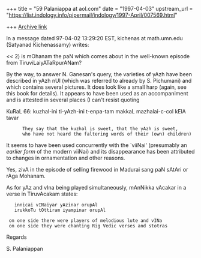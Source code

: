 +++
title = "59 Palaniappa at aol.com"
date = "1997-04-03"
upstream_url = "https://list.indology.info/pipermail/indology/1997-April/007569.html"

+++
[Archive link](https://list.indology.info/pipermail/indology/1997-April/007569.html)

In a message dated 97-04-02 13:29:20 EST, kichenas at math.umn.edu (Satyanad
Kichenassamy) writes:

<< 2) is mOhanam the paN which comes about in the well-known episode from
 TiruviLaiyATaRpurANam? 

 By the way, to answer N. Ganesan's query, the varieties of yAzh have been
 described in yAzh nUl (which was referred to already by S. Pichumani) and
 which contains several pictures. It does look like a small harp (again,
 see this book for details). It appears to have been used as an
 accompaniment and is attested in several places (I can't resist quoting

 KuRaL 66:  kuzhal-ini ti-yAzh-ini t-enpa-tam makkaL
            mazhalai-c-col kElA tavar

          They say that the kuzhal is sweet, that the yAzh is sweet,
          who have not heard the faltering words of their (own) children)

 It seems to have been used concurrently with the `viiNai' (presumably an
 *earlier form* of the modern viiNai) and its disappearance has been
 attributed to changes in ornamentation and other reasons.
  >>
Yes, zivA in the episode of selling firewood in Madurai sang paN sAtAri or
rAga Mohanam.

As for yAz and vIna being played simultaneously, mAnNikka vAcakar in a verse
in TiruvAcakam states:

       innicai vINaiyar yAzinar orupAl
       irukkoTu tOttiram iyampinar orupAl

     on one side there were players of melodious lute and vINa
     on one side they were chanting Rig Vedic verses and stotras

Regards

S. Palaniappan









